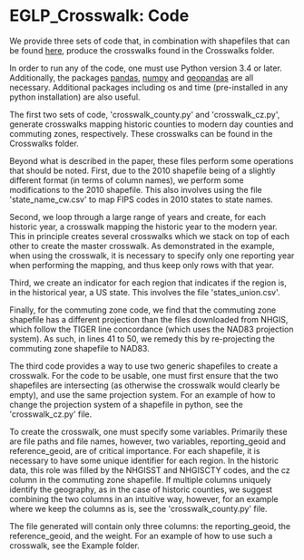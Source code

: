 # EGLP_Crosswalk: Code

We provide three sets of code that, in combination with shapefiles that can be found [here](http://fpeckert.me/eglp/), produce the crosswalks found in the Crosswalks folder. 

In order to run any of the code, one must use Python version 3.4 or later. Additionally, the packages [pandas](https://pandas.pydata.org/), [numpy](https://numpy.org/) and [geopandas](http://geopandas.org/) are all necessary. Additional packages including os and time (pre-installed in any python installation) are also useful.

The first two sets of code, 'crosswalk_county.py' and 'crosswalk_cz.py', generate crosswalks mapping historic counties to modern day counties and commuting zones, respectively. These crosswalks can be found in the Crosswalks folder.

Beyond what is described in the paper, these files perform some operations that should be noted. First, due to the 2010 shapefile being of a slightly different format (in terms of column names), we perform some modifications to the 2010 shapefile. This also involves using the file 'state_name_cw.csv' to map FIPS codes in 2010 states to state names.

Second, we loop through a large range of years and create, for each historic year, a crosswalk mapping the historic year to the modern year. This in principle creates several crosswalks which we stack on top of each other to create the master crosswalk. As demonstrated in the example, when using the crosswalk, it is necessary to specify only one reporting year when performing the mapping, and thus keep only rows with that year.

Third, we create an indicator for each region that indicates if the region is, in the historical year, a US state. This involves the file 'states_union.csv'. 

Finally, for the commuting zone code, we find that the commuting zone shapefile has a different projection than the files downloaded from NHGIS, which follow the TIGER line concordance (which uses the NAD83 projection system). As such, in lines 41 to 50, we remedy this by re-projecting the commuting zone shapefile to NAD83.


The third code provides a way to use two generic shapefiles to create a crosswalk. For the code to be usable, one must first ensure that the two shapefiles are intersecting (as otherwise the crosswalk would clearly be empty), and use the same projection system. For an example of how to change the projection system of a shapefile in python, see the 'crosswalk_cz.py' file. 

To create the crosswalk, one must specify some variables. Primarily these are file paths and file names, however, two variables, reporting_geoid and reference_geoid, are of critical importance. For each shapefile, it is necessary to have some unique identifier for each region. In the historic data, this role was filled by the NHGISST and NHGISCTY codes, and the cz column in the commuting zone shapefile. If multiple columns uniquely identify the geography, as in the case of historic counties, we suggest combining the two columns in an intuitive way, however, for an example where we keep the columns as is, see the 'crosswalk_county.py' file. 

The file generated will contain only three columns: the reporting_geoid, the reference_geoid, and the weight. For an example of how to use such a crosswalk, see the Example folder. 